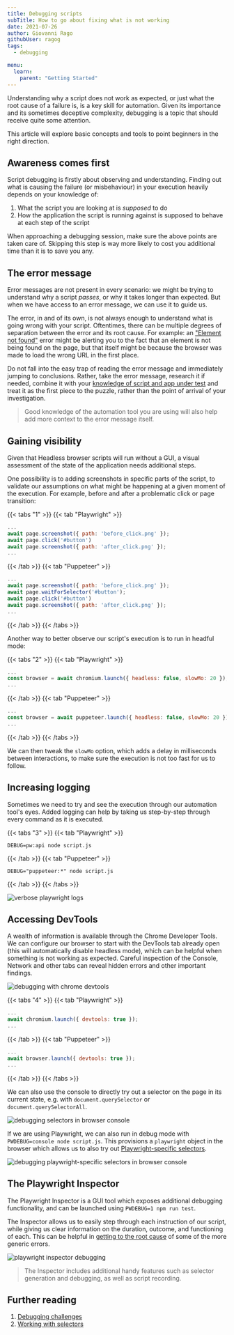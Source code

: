 ```yaml
---
title: Debugging scripts
subTitle: How to go about fixing what is not working
date: 2021-07-26
author: Giovanni Rago
githubUser: ragog
tags:
  - debugging

menu:
  learn:
    parent: "Getting Started"
---
```


Understanding why a script does not work as expected, or just what the root cause of a failure is, is a key skill for automation. Given its importance and its sometimes deceptive complexity, debugging is a topic that should receive quite some attention. 

This article will explore basic concepts and tools to point beginners in the right direction.

<!-- more -->

## Awareness comes first

Script debugging is firstly about observing and understanding. Finding out what is causing the failure (or misbehaviour) in your execution heavily depends on your knowledge of:

1. What the script you are looking at is _supposed_ to do
2. How the application the script is running against is supposed to behave at each step of the script

When approaching a debugging session, make sure the above points are taken care of. Skipping this step is way more likely to cost you additional time than it is to save you any. 

## The error message

Error messages are not present in every scenario: we might be trying to understand why a script _passes_, or why it takes longer than expected. But when we have access to an error message, we can use it to guide us.

The error, in and of its own, is not always enough to understand what is going wrong with your script. Oftentimes, there can be multiple degrees of separation between the error and its root cause. For example: an ["Element not found"](/learn/headless/error-element-not-found) error might be alerting you to the fact that an element is not being found on the page, but that itself might be because the browser was made to load the wrong URL in the first place.

Do not fall into the easy trap of reading the error message and immediately jumping to conclusions. Rather, take the error message, research it if needed, combine it with your [knowledge of script and app under test](#awareness-comes-first) and treat it as the first piece to the puzzle, rather than the point of arrival of your investigation.

> Good knowledge of the automation tool you are using will also help add more context to the error message itself.

## Gaining visibility

Given that Headless browser scripts will run without a GUI, a visual assessment of the state of the application needs additional steps. 

One possibility is to adding screenshots in specific parts of the script, to validate our assumptions on what might be happening at a given moment of the execution. For example, before and after a problematic click or page transition:

{{< tabs "1" >}}
{{< tab "Playwright" >}}
```js
...
await page.screenshot({ path: 'before_click.png' });
await page.click('#button')
await page.screenshot({ path: 'after_click.png' });
...
```
{{< /tab >}}
{{< tab "Puppeteer" >}}
```js
...
await page.screenshot({ path: 'before_click.png' });
await page.waitForSelector('#button');
await page.click('#button')
await page.screenshot({ path: 'after_click.png' });
...
```
{{< /tab >}}
{{< /tabs >}}

Another way to better observe our script's execution is to run in headful mode:

{{< tabs "2" >}}
{{< tab "Playwright" >}}
```js
...
const browser = await chromium.launch({ headless: false, slowMo: 20 });
...
```
{{< /tab >}}
{{< tab "Puppeteer" >}}
```js
...
const browser = await puppeteer.launch({ headless: false, slowMo: 20 });
...
```
{{< /tab >}}
{{< /tabs >}}

We can then tweak the `slowMo` option, which adds a delay in milliseconds between interactions, to make sure the execution is not too fast for us to follow.

## Increasing logging

Sometimes we need to try and see the execution through our automation tool's eyes. Added logging can help by taking us step-by-step through every command as it is executed.

{{< tabs "3" >}}
{{< tab "Playwright" >}}
```shell
DEBUG=pw:api node script.js
```
{{< /tab >}}
{{< tab "Puppeteer" >}}
```shell
DEBUG="puppeteer:*" node script.js
```
{{< /tab >}}
{{< /tabs >}}

![verbose playwright logs](/samples/images/debugging-logging.png)

## Accessing DevTools 

A wealth of information is available through the Chrome Developer Tools. We can configure our browser to start with the DevTools tab already open (this will automatically disable headless mode), which can be helpful when something is not working as expected. Careful inspection of the Console, Network and other tabs can reveal hidden errors and other important findings.

![debugging with chrome devtools](/samples/images/debugging-devtools.png)

{{< tabs "4" >}}
{{< tab "Playwright" >}}
```js
...
await chromium.launch({ devtools: true });
...
```
{{< /tab >}}
{{< tab "Puppeteer" >}}
```js
...
await browser.launch({ devtools: true });
...
```
{{< /tab >}}
{{< /tabs >}}

We can also use the console to directly try out a selector on the page in its current state, e.g. with `document.querySelector` or `document.querySelectorAll`.

![debugging selectors in browser console](/samples/images/debugging-console.png)

If we are using Playwright, we can also run in debug mode with `PWDEBUG=console node script.js`. This provisions a `playwright` object in the browser which allows us to also try out [Playwright-specific selectors](https://playwright.dev/docs/selectors).

![debugging playwright-specific selectors in browser console](/samples/images/debugging-selectors.png)

## The Playwright Inspector

The Playwright Inspector is a GUI tool which exposes additional debugging functionality, and can be launched using `PWDEBUG=1 npm run test`.

The Inspector allows us to easily step through each instruction of our script, while giving us clear information on the duration, outcome, and functioning of each. This can be helpful in [getting to the root cause](/learn/headless/debugging-challenges) of some of the more generic errors.

![playwright inspector debugging](/samples/images/debugging-inspector.png)

> The Inspector includes additional handy features such as selector generation and debugging, as well as script recording.

## Further reading

1. [Debugging challenges](/learn/headless/debugging-challenges)
2. [Working with selectors](/learn/headless/basics-selectors)